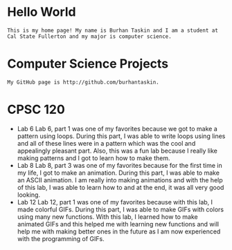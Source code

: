 # Hello World
    This is my home page! My name is Burhan Taskin and I am a student at Cal State Fullerton and my major is computer science.
# Computer Science Projects
    My GitHub page is http://github.com/burhantaskin.
# CPSC 120
* Lab 6
    Lab 6, part 1 was one of my favorites because we got to make a pattern using loops. During this part, I was able to write loops using lines and all of these lines were in a pattern which was the cool and appealingly pleasant part. Also, this was a fun lab because I really like making patterns and I got to learn how to make them.
* Lab 8
    Lab 8, part 3 was one of my favorites because for the first time in my life, I got to make an animation. During this part, I was able to make an ASCII animation. I am really into making animations and with the help of this lab, I was able to learn how to and at the end, it was all very good looking.
* Lab 12
    Lab 12, part 1 was one of my favorites because with this lab, I made colorful GIFs. During this part, I was able to make GIFs with colors using many new functions. With this lab, I learned how to make animated GIFs and this helped me with learning new functions and will help me with making better ones in the future as I am now experienced with the programming of GIFs.
